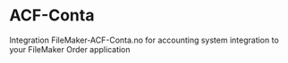 # ACF-Conta
Integration FileMaker-ACF-Conta.no for accounting system integration to your FileMaker Order application
